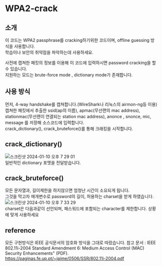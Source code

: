 # WPA2-crack



## 소개

이 코드는 WPA2 passphrase를 cracking하기위한 코드이며, offline guessing 방식을 사용합니다.  
학습이나 보안의 취약점을 파악하는데 사용하세요.

사전에 캡쳐한 패킷의 정보를 이용해 이 코드에 입력하시면 password cracking을 할 수 있습니다.  
지원하는 모드는 brute-force mode , dictionary mode가 존재합니다.  


## 사용 방식
먼저, 4-way handshake를 캡쳐합니다.(WireShark나 리눅스의 airmon-ng등 이용)  
캡쳐한 패킷에서 추출한 ssid(ap의 이름), apmac(무선랜의 mac address), stationmac(무선랜이 연결되는 station mac address), anonce , snonce, mic, message
를 저장해 소스코드에 입력합니다.  
crack_dictionary(), crack_bruteforce()를 통해 크래킹을 시작합니다.  



## crack_dictionary()
![스크린샷 2024-01-10 오후 7 29 01](https://github.com/kjs990114/WPA2-crack/assets/50402527/44512dfd-05a9-42fe-9841-e5d2dafa88ba)  
일반적인 dictionary 포맷을 전달받습니다.

## crack_bruteforce()

모든 문자열과, 길이제한을 하지않으면 엄청난 시간이 소요되게 됩니다.   
그것을 막고자 매개변수로 password의 길이, 허용하는 charset을 받게 하였습니다.  
![스크린샷 2024-01-10 오후 7 33 29](https://github.com/kjs990114/WPA2-crack/assets/50402527/c9834849-87e6-47f9-b17d-998dbb11f025)  
charset은 다음과같이 선언되며, 패스워드에 포함되는 character를 제한합니다.
상황에 맞게 사용하세요


## reference

모든 구현방식은 IEEE 공식문서의 암호화 방식을 그대로 따랐습니다.
참고 문서 : IEEE 802.11i-2004 Standard Amendment 6: Medium Access Control (MAC) Security Enhancements" (PDF).
https://paginas.fe.up.pt/~jaime/0506/SSR/802.11i-2004.pdf




